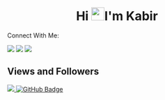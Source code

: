 <h1 align="center">Hi <img src="https://raw.githubusercontent.com/MartinHeinz/MartinHeinz/master/wave.gif" width="30px">I'm Kabir</h1>
 Connect With Me:
<p align="left">
<a href = "https://www.instagram.com/ethanhunt0704/"><img src="https://img.icons8.com/fluent/48/000000/instagram-new.png"/></a>
 <a href = "https://twitter.com/hunt6289"><img src="https://img.icons8.com/fluent/48/000000/twitter.png"/></a>
 <a href = "https://discord.com/channels/@KABIR#4503"><img src="https://img.icons8.com/fluency/48/000000/discord-logo.png"/></a>

## Views and Followers
<a href="https://github.com/kabir0104k/github-profile-views-counter">
 <img src="https://komarev.com/ghpvc/?username=kabir0104k">
 </a>
 <a href="https://github.com/kabir0104k?tab=followers"><img src="https://img.shields.io/github/followers/kabir0104k?label=Followers&style=social" alt="GitHub Badge"></a>
</a>

